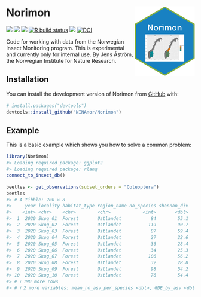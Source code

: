 
<!-- README.md is generated from README.Rmd. Please edit that file -->

# Norimon <img src="https://github.com/NINAnor/Norimon/blob/main/inst/figures/Norimon.png" align="right" width="160px"/>

<!-- badges: start -->

[![](https://img.shields.io/badge/lifecycle-stable-brightgreen.svg)](https://lifecycle.r-lib.org/articles/stages.html#stable)
[![](https://img.shields.io/badge/devel%20version-1.0.0.8-blue.svg)](https://github.com/NINAnor/Norimon)
[![](https://www.r-pkg.org/badges/version/Norimon)](https://cran.r-project.org/package=Norimon)
[![R build
status](https://github.com/NINAnor/Norimon/workflows/R-CMD-check/badge.svg)](https://github.com/NINAnor/Norimon/actions)
[![](https://img.shields.io/github/languages/code-size/NINAnor/Norimon.svg)](https://github.com/NINAnor/Norimon)
[![DOI](https://zenodo.org/badge/508228048.svg)](https://doi.org/10.5281/zenodo.16947368)
<!-- badges: end -->

Code for working with data from the Norwegian Insect Monitoring program.
This is experimental and currently only for internal use. By Jens
Åström, the Norwegian Institute for Nature Research.

## Installation

You can install the development version of Norimon from
[GitHub](https://github.com/) with:

``` r
# install.packages("devtools")
devtools::install_github("NINAnor/Norimon")
```

## Example

This is a basic example which shows you how to solve a common problem:

``` r
library(Norimon)
#> Loading required package: ggplot2
#> Loading required package: rlang
connect_to_insect_db()
```

``` r
beetles <- get_observations(subset_orders = "Coleoptera")
beetles
#> # A tibble: 200 × 8
#>     year locality habitat_type region_name no_species shannon_div
#>    <int> <chr>    <chr>        <chr>            <int>       <dbl>
#>  1  2020 Skog_01  Forest       Østlandet           84        55.1
#>  2  2020 Skog_02  Forest       Østlandet          119        90.7
#>  3  2020 Skog_03  Forest       Østlandet           87        59.4
#>  4  2020 Skog_04  Forest       Østlandet           27        22.6
#>  5  2020 Skog_05  Forest       Østlandet           36        28.4
#>  6  2020 Skog_06  Forest       Østlandet           34        25.3
#>  7  2020 Skog_07  Forest       Østlandet          106        56.2
#>  8  2020 Skog_08  Forest       Østlandet           32        28.8
#>  9  2020 Skog_09  Forest       Østlandet           98        54.2
#> 10  2020 Skog_10  Forest       Østlandet           76        54.4
#> # ℹ 190 more rows
#> # ℹ 2 more variables: mean_no_asv_per_species <dbl>, GDE_by_asv <dbl>
```

